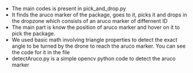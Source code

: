 * The main codes is present in pick_and_drop.py
* It finds the aruco marker of the package, goes to it, picks it and drops in the dropzone which consists of an aruco marker of differnent ID
* The main part is know the position of aruco marker and hover on it to pick the package. 
* We used basic math involving triangle properties to detect the exact angle to be turned by the drone to reach the aruco marker. You can see the code for it in the file
* detectAruco.py is a simple opencv python code to detect the aruco marker
